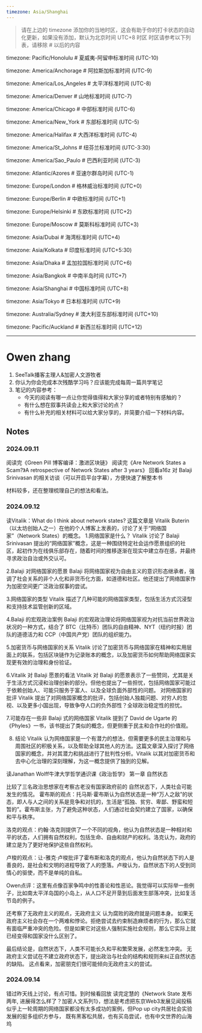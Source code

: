```yaml
---
timezone: Asia/Shanghai
---
```


> 请在上边的 timezone 添加你的当地时区，这会有助于你的打卡状态的自动化更新，如果没有添加，默认为北京时间 UTC+8 时区
> 时区请参考以下列表，请移除 # 以后的内容

timezone: Pacific/Honolulu # 夏威夷-阿留申标准时间 (UTC-10)

timezone: America/Anchorage # 阿拉斯加标准时间 (UTC-9)

timezone: America/Los_Angeles # 太平洋标准时间 (UTC-8)

timezone: America/Denver # 山地标准时间 (UTC-7)

timezone: America/Chicago # 中部标准时间 (UTC-6)

timezone: America/New_York # 东部标准时间 (UTC-5)

timezone: America/Halifax # 大西洋标准时间 (UTC-4)

timezone: America/St_Johns # 纽芬兰标准时间 (UTC-3:30)

timezone: America/Sao_Paulo # 巴西利亚时间 (UTC-3)

timezone: Atlantic/Azores # 亚速尔群岛时间 (UTC-1)

timezone: Europe/London # 格林威治标准时间 (UTC+0)

timezone: Europe/Berlin # 中欧标准时间 (UTC+1)

timezone: Europe/Helsinki # 东欧标准时间 (UTC+2)

timezone: Europe/Moscow # 莫斯科标准时间 (UTC+3)

timezone: Asia/Dubai # 海湾标准时间 (UTC+4)

timezone: Asia/Kolkata # 印度标准时间 (UTC+5:30)

timezone: Asia/Dhaka # 孟加拉国标准时间 (UTC+6)

timezone: Asia/Bangkok # 中南半岛时间 (UTC+7)

timezone: Asia/Shanghai # 中国标准时间 (UTC+8)

timezone: Asia/Tokyo # 日本标准时间 (UTC+9)

timezone: Australia/Sydney # 澳大利亚东部标准时间 (UTC+10)

timezone: Pacific/Auckland # 新西兰标准时间 (UTC+12)

---

# Owen zhang

1. SeeTalk播客主理人&加密人文游牧者
2. 你认为你会完成本次残酷学习吗？应该能完成每周一篇共学笔记
3. 笔记的内容参考：
   - 今天的阅读有哪一点让你觉得值得和大家分享的或者特别有感触的？
   - 有什么想在叙事共读会上和大家讨论的点？
   - 有什么补充的相关材料可以给大家分享的，并简要介绍一下材料内容。

## Notes

<!-- Content_START -->

### 2024.09.11

阅读完《Green Pill 博客编译：激进区块链》
阅读完《Are Network States a Scam?》A retrospective of Network States after 3 years》
回看a16z 对 Balaji Srinivasan 的相关访谈（可以开启平台字幕），方便快速了解整本书

材料较多，还在整理梳理自己的想法和看法。



<!-- Content_END -->


<!-- Content_START -->
### 2024.09.12
读Vitalik：What do I think about network states? 
这篇文章是 Vitalik Buterin（以太坊创始人之一）在他的个人博客上发表的，讨论了关于“网络国家”（Network States）的概念。
1.网络国家是什么？
Vitalik 讨论了 Balaji Srinivasan 提出的“网络国家”概念，这是一种围绕特定社会运作愿景组织的社区，起初作为在线俱乐部存在，随着时间的推移逐渐在现实中建立存在感，并最终寻求政治自治或外交认可。

2.Balaji 对网络国家的愿景
Balaji 将网络国家视为自由主义的意识形态继承者，强调了社会关系的非个人化和非货币化方面，如道德和社区。他还提出了网络国家作为加密空间更广泛政治叙事的尝试。

3.网络国家的类型
Vitalik 描述了几种可能的网络国家类型，包括生活方式沉浸型和支持技术监管创新的区域。

4.Balaji 的宏观政治案例
Balaji 的宏观政治理论将网络国家视为对抗当前世界政治状况的一种方式，结合了 BTC（比特币）团队的自由精神、NYT（纽约时报）团队的道德活力和 CCP（中国共产党）团队的组织能力。

5.加密货币与网络国家的关系
Vitalik 讨论了加密货币与网络国家在精神和实用层面上的联系，包括区块链作为记录账本的概念，以及加密货币如何帮助网络国家实现更有效的治理和身份验证。

6.Vitalik 对 Balaji 愿景的看法
Vitalik 对 Balaji 的愿景表示了一些赞同，尤其是关于生活方式沉浸和治理创新的部分。但他也提出了一些担忧，包括网络国家可能过于依赖创始人、可能只服务于富人、以及全球负面外部性的问题。
对网络国家的批评
Vitalik 提出了对网络国家概念的批评，包括创始人独裁问题、对穷人的忽视、以及更多小国出现，导致争夺人口的负外部性？全球政治稳定性的担忧。

7.可能存在一些非 Balaji 式的网络国家
Vitalik 提到了 David de Ugarte 的《Phyles》一书，该书提出了类似的概念，但更侧重于民主和合作社的价值观。

8. 结论
Vitalik 认为网络国家是一个有潜力的想法，但需要更多的民主治理和与周围社区的积极关系，以及帮助全球其他人的方法。这篇文章深入探讨了网络国家的概念，并对其潜力和挑战进行了批判性分析。Vitalik 以其对加密货币和去中心化治理的深刻理解，为这一概念提供了独到的见解。

读Janathan Wolff牛津大学哲学通识课《政治哲学》 第一章 自然状态

比较了三名政治思想家在考察古老没有国家政府前的 自然状态下，人类社会可能发生的情况。
霍布斯的观点：托马斯·霍布斯认为自然状态是一种“万人之敌”的状态，即人与人之间的关系是竞争和对抗的，生活是“孤独、贫穷、卑鄙、野蛮和短暂的”。霍布斯主张，为了避免这种状态，人们通过社会契约建立了国家，以确保和平与秩序。

洛克的观点：约翰·洛克则提供了一个不同的视角，他认为自然状态是一种相对和平的状态，人们拥有自然权利，包括生命、自由和财产的权利。洛克认为，政府的建立是为了更好地保护这些自然权利。

卢梭的观点：让-雅克·卢梭批评了霍布斯和洛克的观点，他认为自然状态下的人是善良的，是社会和文明的进程导致了人的堕落。卢梭认为，自然状态下的人受到同情心的驱使，而不是单纯的自私。

Owen点评：这里有点像百家争鸣中的性善论和性恶论。我觉得可以实际举一些例子，比如南太平洋岛国的小岛上，从人口不足开垦到后面发生部落冲突，比如复活节岛的例子。

还考察了无政府主义的观点，无政府主义 认为腐败的政府就是问题本身。
如果无政府主义社会存在一个两难和悖论。拒绝尝试去约束制造麻烦者的行为，那么它就有面临严重冲突的危险。但是如果它对这些人强制实施社会规则，那么它实际上就已经变得和国家没什么区别了。

最后结论是，自然状态下，人类不可能长久和平和繁荣发展，必然发生冲突。 无政府主义尝试在不建立政府状态下，提出政治与社会的结构和规则来纠正自然状态的缺陷。
这点看来，加密朋克们很可能倾向无政府主义的尝试。

<!-- Content_END -->

<!-- Content_START -->
### 2024.09.14

错过昨天线上讨论，有点可惜。到时候看回放
读完定慧的《Network State 发布两年, 进展得怎么样了？加密人文系列1》，想法是考虑把东京Web3发展见闻投稿  
似乎上一轮周期的网络国家都没有太多成功的案例，但Pop up city共居社会实验 发展的挺多组织方参与， 既有黑客松共居，也有买岛尝试，也有中文世界的山海坞


<!-- Content_END -->
